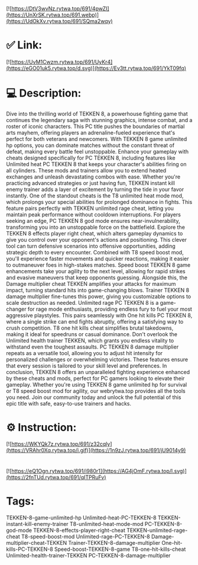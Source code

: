 [![https://DtV3wvNz.rytwa.top/691/4pwZI](https://UnXrSK.rytwa.top/691.webp)](https://UdOkXv.rytwa.top/691/SQma2wqy)
# ✅ Link:
[![https://UvM1Cwzm.rytwa.top/691/UyKr4](https://eGO01uk5.rytwa.top/d.svg)](https://Ev3tt.rytwa.top/691/YkT09fq)
# 💻 Description:
Dive into the thrilling world of TEKKEN 8, a powerhouse fighting game that continues the legendary saga with stunning graphics, intense combat, and a roster of iconic characters. This PC title pushes the boundaries of martial arts mayhem, offering players an adrenaline-fueled experience that's perfect for both veterans and newcomers. With TEKKEN 8 game unlimited hp options, you can dominate matches without the constant threat of defeat, making every battle feel unstoppable.
Enhance your gameplay with cheats designed specifically for PC TEKKEN 8, including features like Unlimited heat PC TEKKEN 8 that keeps your character's abilities firing on all cylinders. These mods and trainers allow you to extend heated exchanges and unleash devastating combos with ease. Whether you're practicing advanced strategies or just having fun, TEKKEN instant kill enemy trainer adds a layer of excitement by turning the tide in your favor instantly.
One of the standout cheats is the T8 unlimited heat mode mod, which prolongs your special abilities for prolonged dominance in fights. This feature pairs perfectly with TEKKEN unlimited rage cheat, letting you maintain peak performance without cooldown interruptions. For players seeking an edge, PC TEKKEN 8 god mode ensures near-invulnerability, transforming you into an unstoppable force on the battlefield.
Explore the TEKKEN 8 effects player right cheat, which alters gameplay dynamics to give you control over your opponent's actions and positioning. This clever tool can turn defensive scenarios into offensive opportunities, adding strategic depth to every encounter. Combined with T8 speed boost mod, you'll experience faster movements and quicker reactions, making it easier to outmaneuver foes in high-stakes matches.
Speed boost TEKKEN 8 game enhancements take your agility to the next level, allowing for rapid strikes and evasive maneuvers that keep opponents guessing. Alongside this, the Damage multiplier cheat TEKKEN amplifies your attacks for maximum impact, turning standard hits into game-changing blows. Trainer TEKKEN 8 damage multiplier fine-tunes this power, giving you customizable options to scale destruction as needed.
Unlimited rage PC TEKKEN 8 is a game-changer for rage mode enthusiasts, providing endless fury to fuel your most aggressive playstyles. This pairs seamlessly with One hit kills PC TEKKEN 8, where a single strike can end fights abruptly, offering a satisfying way to crush competition. T8 one hit kills cheat simplifies brutal takedowns, making it ideal for speedruns or casual dominance.
Don't overlook the Unlimited health trainer TEKKEN, which grants you endless vitality to withstand even the toughest assaults. PC TEKKEN 8 damage multiplier repeats as a versatile tool, allowing you to adjust hit intensity for personalized challenges or overwhelming victories. These features ensure that every session is tailored to your skill level and preferences.
In conclusion, TEKKEN 8 offers an unparalleled fighting experience enhanced by these cheats and mods, perfect for PC gamers looking to elevate their gameplay. Whether you're using TEKKEN 8 game unlimited hp for survival or T8 speed boost mod for agility, our webrytwa.top provides all the tools you need. Join our community today and unlock the full potential of this epic title with safe, easy-to-use trainers and hacks.

# ⚙️ Instruction:
[![https://WKYQk7z.rytwa.top/691/z32cqly](https://VRAhr0Xq.rytwa.top/i.gif)](https://1n9zJ.rytwa.top/691/jU9014y9)
#
[![https://eQ1Ogn.rytwa.top/691/i980r1](https://AG4jOmF.rytwa.top/l.svg)](https://2fnTUd.rytwa.top/691/qITPRuFv)
# Tags:
TEKKEN-8-game-unlimited-hp Unlimited-heat-PC-TEKKEN-8 TEKKEN-instant-kill-enemy-trainer T8-unlimited-heat-mode-mod PC-TEKKEN-8-god-mode TEKKEN-8-effects-player-right-cheat TEKKEN-unlimited-rage-cheat T8-speed-boost-mod Unlimited-rage-PC-TEKKEN-8 Damage-multiplier-cheat-TEKKEN Trainer-TEKKEN-8-damage-multiplier One-hit-kills-PC-TEKKEN-8 Speed-boost-TEKKEN-8-game T8-one-hit-kills-cheat Unlimited-health-trainer-TEKKEN PC-TEKKEN-8-damage-multiplier





